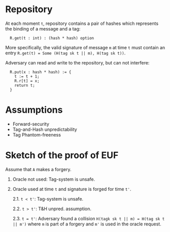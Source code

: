 
Repository
==========

At each moment `t`, repository contains a pair of hashes which represents the binding of a
message and a tag: 

```
  R.get(t : int) : (hash * hash) option 
```

More specifically, the valid signature of message `m` at time `t` must contain an entry 
```R.get(t) = Some (H(tag sk t || m), H(tag sk t))```.

Adversary can read and write to the repository, but can not interfere:

```
  R.put(x : hash * hash) := {
    t := t + 1;
    R.r[t] = x;
    return t;
  }
```


Assumptions
===========

- Forward-security
- Tag-and-Hash unpredictability
- Tag Phantom-freeness 


Sketch of the proof of EUF
=========================

Assume that `A` makes a forgery.

1. Oracle not used:  Tag-system is unsafe.

2. Oracle used at time `t` and signature is forged for time `t'`.

   2.1. `t < t'`: Tag-system is unsafe.

   2.2. `t > t'`: T&H unpred. assumption.

   2.3. `t = t'`: Adversary found a collision `H(tagk sk t || m) = H(tag sk t || m')` where `m` is part of a forgery and `m'` is used in the oracle request.

        

